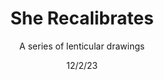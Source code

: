 ---
title: She Recalibrates
subtitle: A series of lenticular drawings
date: 12/2/23
thumbnail: SheRecalibratessmall.jpg
related: []
category: ['other']
---